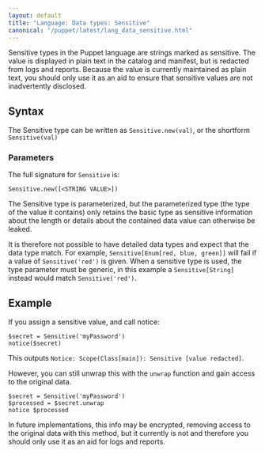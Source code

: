 ```yaml
---
layout: default
title: "Language: Data types: Sensitive"
canonical: "/puppet/latest/lang_data_sensitive.html"
---
```


[arithmetic]: ./lang_expressions.html#arithmetic-operators
[data type]: ./lang_data_type.html
[variant]: ./lang_data_abstract.html#variant


Sensitive types in the Puppet language are strings marked as sensitive. The value is displayed in plain text in the catalog and manifest, but is redacted from logs and reports. Because the value is currently maintained as plain text, you should only use it as an aid to ensure that sensitive values are not inadvertently disclosed.

## Syntax

The Sensitive type can be written as `Sensitive.new(val)`, or the shortform `Sensitive(val)`

### Parameters

The full signature for `Sensitive` is:

    Sensitive.new([<STRING VALUE>])

The Sensitive type is parameterized, but the parameterized type (the type of the value it contains) only retains the basic type as sensitive information about the length or details about the contained data value can otherwise be leaked.

It is therefore not possible to have detailed data types and expect that the data type match. For example, `Sensitive[Enum[red, blue, green]]` will fail if a value of `Sensitive('red')` is given. When a sensitive type is used, the type parameter must be generic, in this example a `Sensitive[String]` instead would match `Sensitive('red')`.

## Example

If you assign a sensitive value, and call notice:

```puppet
$secret = Sensitive('myPassword')
notice($secret)
```

This outputs `Notice: Scope(Class[main]): Sensitive [value redacted]`.

However, you can still unwrap this with the `unwrap` function and gain access to the original data. 

```
$secret = Sensitive('myPassword')
$processed = $secret.unwrap
notice $processed
```

In future implementations, this info may be encrypted, removing access to the original data with this method, but it currently is not and therefore you should only use it as an aid for logs and reports.



